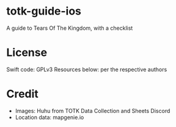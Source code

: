 # totk-guide-ios
A guide to Tears Of The Kingdom, with a checklist

License
========
Swift code: GPLv3
Resources below: per the respective authors

Credit
======

- Images: Huhu from TOTK Data Collection and Sheets Discord
- Location data: mapgenie.io
